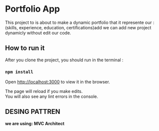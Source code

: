 # Portfolio App

This project to is about to make a dynamic portfolio that it represente our : 
(skills, experience, education, certifications)add we can add new project dynamicly without edit our code.

## How to run it 

After you clone the project, you should run in the terminal :

### `npm install`

Open [http://localhost:3000](http://localhost:3000) to view it in the browser.

The page will reload if you make edits.\
You will also see any lint errors in the console.


## DESING PATTREN

**we are using: MVC Architect**

